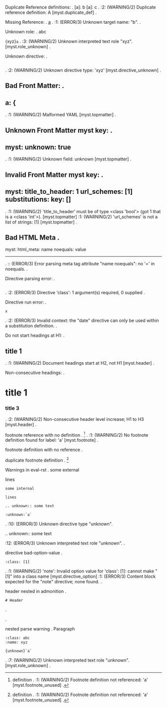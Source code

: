 Duplicate Reference definitions:
.
[a]: b
[a]: c
.
<string>:2: (WARNING/2) Duplicate reference definition: A [myst.duplicate_def]
.

Missing Reference:
.
[a](b)
.
<string>:1: (ERROR/3) Unknown target name: "b".
.

Unknown role:
.
abc

{xyz}`a`
.
<string>:3: (WARNING/2) Unknown interpreted text role "xyz". [myst.role_unknown]
.

Unknown directive:
.

```{xyz}
```
.
<string>:2: (WARNING/2) Unknown directive type: 'xyz' [myst.directive_unknown]
.

Bad Front Matter:
.
---
a: {
---
.
<string>:1: (WARNING/2) Malformed YAML [myst.topmatter]
.

Unknown Front Matter myst key:
.
---
myst:
  unknown: true
---
.
<string>:1: (WARNING/2) Unknown field: unknown [myst.topmatter]
.

Invalid Front Matter myst key:
.
---
myst:
  title_to_header: 1
  url_schemes: [1]
  substitutions:
    key: []
---
.
<string>:1: (WARNING/2) 'title_to_header' must be of type <class 'bool'> (got 1 that is a <class 'int'>). [myst.topmatter]
<string>:1: (WARNING/2) 'url_schemes' is not a list of strings: [1] [myst.topmatter]
.

Bad HTML Meta
.
---
myst:
  html_meta:
    name noequals: value

---
.
<string>:: (ERROR/3) Error parsing meta tag attribute "name noequals": no '=' in noequals.
.

Directive parsing error:
.

```{class}
```
.
<string>:2: (ERROR/3) Directive 'class': 1 argument(s) required, 0 supplied
.

Directive run error:
.

```{date}
x
```
.
<string>:2: (ERROR/3) Invalid context: the "date" directive can only be used within a substitution definition.
.

Do not start headings at H1:
.
## title 1
.
<string>:1: (WARNING/2) Document headings start at H2, not H1 [myst.header]
.

Non-consecutive headings:
.
# title 1
### title 3
.
<string>:2: (WARNING/2) Non-consecutive header level increase; H1 to H3 [myst.header]
.

footnote reference with no definition
.
[^a]
.
<string>:1: (WARNING/2) No footnote definition found for label: 'a' [myst.footnote]
.

footnote definition with no reference
.
[^a]: definition
.
<string>:1: (WARNING/2) Footnote definition not referenced: 'a' [myst.footnote_unused]
.

duplicate footnote definition
.
[^a]

[^a]: definition 1
[^a]: definition 2
.
<string>:4: (WARNING/2) Duplicate footnote definition found for label: 'a' [myst.footnote]
.

Warnings in eval-rst
.
some external

lines

```{eval-rst}
some internal

lines

.. unknown:: some text

:unknown:`a`
```
.
<string>:10: (ERROR/3) Unknown directive type "unknown".

.. unknown:: some text

<string>:12: (ERROR/3) Unknown interpreted text role "unknown".
.

directive bad-option-value
.
```{note}
:class: [1]
```
.
<string>:1: (WARNING/2) 'note': Invalid option value for 'class': [1]: cannot make "[1]" into a class name [myst.directive_option]
<string>:1: (ERROR/3) Content block expected for the "note" directive; none found.
.

header nested in admonition
.
```{note}
# Header
```
.

.

nested parse warning
.
Paragraph

```{note}
:class: abc
:name: xyz

{unknown}`a`
```
.
<string>:7: (WARNING/2) Unknown interpreted text role "unknown". [myst.role_unknown]
.
